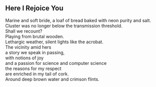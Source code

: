 Here I Rejoice You
------------------
Marine and soft bride, a loaf of bread baked with neon purity and salt. Cluster was no longer below the transmission threshold.  
Shall we recount?  
Playing from brutal wooden.  
Lethargic weather, silent lights like the acrobat.  
The vicinity amid hers  
a story we speak in passing,  
with notions of joy  
and a passion for science and computer science  
the reasons for my respect  
are enriched in my tail of cork.  
Around deep brown water and crimson flints.  
